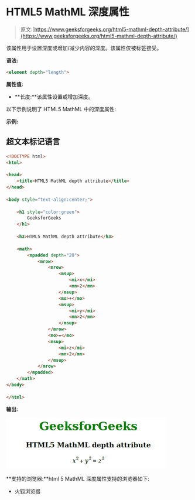 # HTML5 MathML 深度属性

> 原文:[https://www.geeksforgeeks.org/html5-mathml-depth-attribute/](https://www.geeksforgeeks.org/html5-mathml-depth-attribute/)

该属性用于设置深度或增加/减少内容的深度。该属性仅被<mpadded>标签接受。</mpadded>

**语法:**

```html
<element depth="length">

```

**属性值:**

*   **长度:**该属性设置或增加深度。

以下示例说明了 HTML5 MathML 中的深度属性:

**示例:**

## 超文本标记语言

```html
<!DOCTYPE html> 
<html> 

<head> 
    <title>HTML5 MathML depth attribute</title> 
</head> 

<body style="text-align:center;"> 

    <h1 style="color:green"> 
        GeeksforGeeks 
    </h1> 

    <h3>HTML5 MathML depth attribute</h3> 

    <math> 
        <mpadded depth="20"> 
            <mrow> 
                <mrow> 
                    <msup> 
                        <mi>x</mi> 
                        <mn>2</mn> 
                    </msup> 
                    <mo>+</mo> 
                    <msup> 
                        <mi>y</mi> 
                        <mn>2</mn> 
                    </msup> 
                </mrow> 
                <mo>=</mo> 
                <msup> 
                    <mi>z</mi> 
                    <mn>2</mn> 
                </msup> 
            </mrow> 
        </mpadded> 
    </math> 
</body> 

</html>
```

**输出:**

![](img/a74047ddd2d37ae9925217f5d5401717.png)

**支持的浏览器:**html 5 MathML 深度属性支持的浏览器如下:

*   火狐浏览器